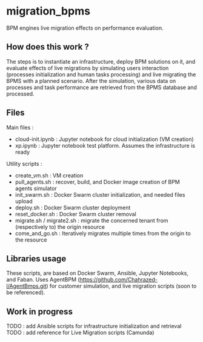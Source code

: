 # migration_bpms

BPM engines live migration effects on performance evaluation.

## How does this work ?
The steps is to instantiate an infrastructure, deploy BPM solutions on it, and evaluate effects of live migrations by simulating users interaction (processes initialization and human tasks processing) and live migrating the BPMS with a planned scenario. 
After the simulation, various data on processes and task performance are retrieved from the BPMS database and processed.

## Files

Main files :
* cloud-init.ipynb : Jupyter notebook for cloud initialization (VM creation)
* xp.ipynb : Jupyter notebook test platform. Assumes the infrastructure is ready 

Utility scripts :
* create_vm.sh : VM creation
* pull_agents.sh : recover, build, and Docker image creation of BPM agents simulator 
* init_swarm.sh : Docker Swarm cluster initialization, and needed files upload
* deploy.sh : Docker Swarm cluster deployment
* reset_docker.sh : Docker Swarm cluster removal
* migrate.sh / migrate2.sh : migrate the concerned tenant from (respectively to) the origin resource
* come_and_go.sh : Iteratively migrates multiple times from the origin to the resource 

## Libraries usage

These scripts, are based on Docker Swarm, Ansible, Jupyter Notebooks, and Faban.
Uses AgentBPM (https://github.com/Chahrazed-l/AgentBmps.git) for customer simulation, and live migration scripts (soon to be referenced).

## Work in progress 

TODO : add Ansible scripts for infrastructure initialization and retrieval
TODO : add reference for Live Migration scripts (Camunda)


